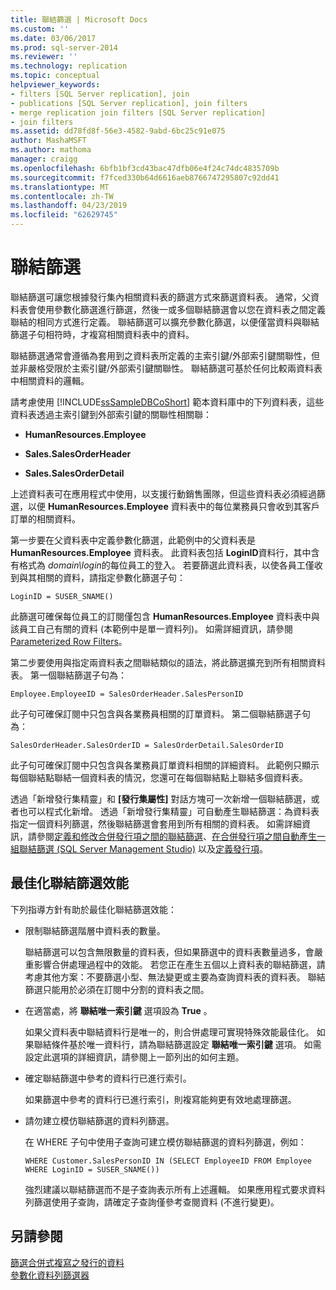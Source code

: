 ```yaml
---
title: 聯結篩選 | Microsoft Docs
ms.custom: ''
ms.date: 03/06/2017
ms.prod: sql-server-2014
ms.reviewer: ''
ms.technology: replication
ms.topic: conceptual
helpviewer_keywords:
- filters [SQL Server replication], join
- publications [SQL Server replication], join filters
- merge replication join filters [SQL Server replication]
- join filters
ms.assetid: dd78fd8f-56e3-4582-9abd-6bc25c91e075
author: MashaMSFT
ms.author: mathoma
manager: craigg
ms.openlocfilehash: 6bfb1bf3cd43bac47dfb06e4f24c74dc4835709b
ms.sourcegitcommit: f7fced330b64d6616aeb8766747295807c92dd41
ms.translationtype: MT
ms.contentlocale: zh-TW
ms.lasthandoff: 04/23/2019
ms.locfileid: "62629745"
---
```

# <a name="join-filters"></a>聯結篩選
  聯結篩選可讓您根據發行集內相關資料表的篩選方式來篩選資料表。 通常，父資料表會使用參數化篩選進行篩選，然後一或多個聯結篩選會以您在資料表之間定義聯結的相同方式進行定義。 聯結篩選可以擴充參數化篩選，以便僅當資料與聯結篩選子句相符時，才複寫相關資料表中的資料。  
  
 聯結篩選通常會遵循為套用到之資料表所定義的主索引鍵/外部索引鍵關聯性，但並非嚴格受限於主索引鍵/外部索引鍵關聯性。 聯結篩選可基於任何比較兩資料表中相關資料的邏輯。  
  
 請考慮使用 [!INCLUDE[ssSampleDBCoShort](../../../includes/sssampledbcoshort-md.md)] 範本資料庫中的下列資料表，這些資料表透過主索引鍵到外部索引鍵的關聯性相關聯：  
  
-   **HumanResources.Employee**  
  
-   **Sales.SalesOrderHeader**  
  
-   **Sales.SalesOrderDetail**  
  
 上述資料表可在應用程式中使用，以支援行動銷售團隊，但這些資料表必須經過篩選，以便 **HumanResources.Employee** 資料表中的每位業務員只會收到其客戶訂單的相關資料。  
  
 第一步要在父資料表中定義參數化篩選，此範例中的父資料表是 **HumanResources.Employee** 資料表。 此資料表包括 **LoginID**資料行，其中含有格式為 *domain\login*的每位員工的登入。 若要篩選此資料表，以使各員工僅收到與其相關的資料，請指定參數化篩選子句：  
  
```  
LoginID = SUSER_SNAME()  
```  
  
 此篩選可確保每位員工的訂閱僅包含 **HumanResources.Employee** 資料表中與該員工自己有關的資料 (本範例中是單一資料列)。 如需詳細資訊，請參閱 [Parameterized Row Filters](parameterized-filters-parameterized-row-filters.md)。  
  
 第二步要使用與指定兩資料表之間聯結類似的語法，將此篩選擴充到所有相關資料表。 第一個聯結篩選子句為：  
  
```  
Employee.EmployeeID = SalesOrderHeader.SalesPersonID  
```  
  
 此子句可確保訂閱中只包含與各業務員相關的訂單資料。 第二個聯結篩選子句為：  
  
```  
SalesOrderHeader.SalesOrderID = SalesOrderDetail.SalesOrderID  
```  
  
 此子句可確保訂閱中只包含與各業務員訂單資料相關的詳細資料。 此範例只顯示每個聯結點聯結一個資料表的情況，您還可在每個聯結點上聯結多個資料表。  
  
 透過「新增發行集精靈」和 **[發行集屬性]** 對話方塊可一次新增一個聯結篩選，或者也可以程式化新增。 透過「新增發行集精靈」可自動產生聯結篩選：為資料表指定一個資料列篩選，然後聯結篩選會套用到所有相關的資料表。 如需詳細資訊，請參閱[定義和修改合併發行項之間的聯結篩選](../publish/define-and-modify-a-join-filter-between-merge-articles.md)、[在合併發行項之間自動產生一組聯結篩選 &#40;SQL Server Management Studio&#41;](../publish/automatically-generate-join-filters-between-merge-articles.md) 以及[定義發行項](../publish/define-an-article.md)。  
  
## <a name="optimizing-join-filter-performance"></a>最佳化聯結篩選效能  
 下列指導方針有助於最佳化聯結篩選效能：  
  
-   限制聯結篩選階層中資料表的數量。  
  
     聯結篩選可以包含無限數量的資料表，但如果篩選中的資料表數量過多，會嚴重影響合併處理過程中的效能。 若您正在產生五個以上資料表的聯結篩選，請考慮其他方案：不要篩選小型、無法變更或主要為查詢資料表的資料表。 聯結篩選只能用於必須在訂閱中分割的資料表之間。  
  
-   在適當處，將 **聯結唯一索引鍵** 選項設為 **True** 。  
  
     如果父資料表中聯結資料行是唯一的，則合併處理可實現特殊效能最佳化。 如果聯結條件基於唯一資料行，請為聯結篩選設定 **聯結唯一索引鍵** 選項。 如需設定此選項的詳細資訊，請參閱上一節列出的如何主題。  
  
-   確定聯結篩選中參考的資料行已進行索引。  
  
     如果篩選中參考的資料行已進行索引，則複寫能夠更有效地處理篩選。  
  
-   請勿建立模仿聯結篩選的資料列篩選。  
  
     在 WHERE 子句中使用子查詢可建立模仿聯結篩選的資料列篩選，例如：  
  
    ```  
    WHERE Customer.SalesPersonID IN (SELECT EmployeeID FROM Employee WHERE LoginID = SUSER_SNAME())   
    ```  
  
     強烈建議以聯結篩選而不是子查詢表示所有上述邏輯。 如果應用程式要求資料列篩選使用子查詢，請確定子查詢僅參考查閱資料 (不進行變更)。  
  
## <a name="see-also"></a>另請參閱  
 [篩選合併式複寫之發行的資料](filter-published-data-for-merge-replication.md)   
 [參數化資料列篩選器](parameterized-filters-parameterized-row-filters.md)  
  
  
